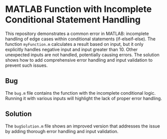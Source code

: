 # MATLAB Function with Incomplete Conditional Statement Handling

This repository demonstrates a common error in MATLAB: incomplete handling of edge cases within conditional statements (if-elseif-else). The function `myFunction.m` calculates a result based on input, but it only explicitly handles negative input and input greater than 10.  Other unexpected inputs are not handled, potentially causing errors. The solution shows how to add comprehensive error handling and input validation to prevent such issues.

## Bug
The `bug.m` file contains the function with the incomplete conditional logic.  Running it with various inputs will highlight the lack of proper error handling.

## Solution
The `bugSolution.m` file shows an improved version that addresses the issue by adding thorough error handling and input validation.